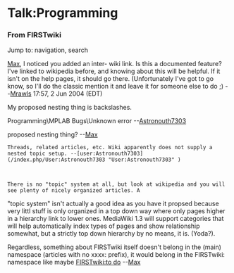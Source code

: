 # Talk:Programming

### From FIRSTwiki

Jump to: navigation, search

[Max](/index.php?title=Max&action=edit "Max" ), I noticed you added an inter-
wiki link. Is this a documented feature? I've linked to wikipedia before, and
knowing about this will be helpful. If it isn't on the help pages, it should
go there. (Unfortunately I've got to go know, so I'll do the classic mention
it and leave it for someone else to do ;) --[Mrawls](/index.php/User:Mrawls
"User:Mrawls" ) 17:57, 2 Jun 2004 (EDT)

My proposed nesting thing is backslashes.

Programming\MPLAB Bugs\Unknown error
\--[Astronouth7303](/index.php/User:Astronouth7303 "User:Astronouth7303" )

proposed nesting thing? --[Max](/index.php/User:Max "User:Max" )

    Threads, related articles, etc. Wiki apparently does not supply a nested topic setup. --[user:Astronouth7303](/index.php/User:Astronouth7303 "User:Astronouth7303" )

    

    There is no "topic" system at all, but look at wikipedia and you will see plenty of nicely organized articles. A 

"topic system" isn't actually a good idea as you have it propsed because very
littl stuff is only organized in a top down way where only pages higher in a
hierarchy link to lower ones. MediaWiki 1.3 will support categories that will
help automatically index types of pages and show relationship somewhat, but a
strictly top down hierarchy by no means, it is. (Yoda?).

Regardless, something about FIRSTwiki itself doesn't belong in the (main)
namespace (articles with no xxxx: prefix), it would belong in the FIRSTwiki:
namespace like maybe [FIRSTwiki:to
do](/index.php?title=FIRSTwiki:To_do&action=edit "FIRSTwiki:To do" )
\--[Max](/index.php/User:Max "User:Max" )


